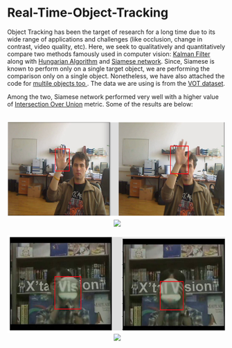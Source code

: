 # Real-Time-Object-Tracking

Object Tracking has been the target of research for a long time due to its wide range of applications and challenges (like occlusion, change in contrast, video quality, etc). Here, we seek to qualitatively and quantitatively compare two methods famously used in computer vision: [Kalman Filter](http://www.bzarg.com/p/how-a-kalman-filter-works-in-pictures/) along with [Hungarian Algorithm](https://www.topcoder.com/community/data-science/data-science-tutorials/assignment-problem-and-hungarian-algorithm/) and [Siamese network](https://www.cs.cmu.edu/~rsalakhu/papers/oneshot1.pdf). Since, Siamese is known to perform only on a single target object, we are performing the comparison only on a single object. Nonetheless, we have also attached the code for [multile objects too ](https://github.com/AKASHKADEL/Real-Time-Object-Tracking/tree/master/multi%20object%20tracking). The data we are using is from the [VOT dataset](http://www.votchallenge.net/vot2016/dataset.html).

Among the two, Siamese network performed very well with a higher value of [Intersection Over Union](https://www.pyimagesearch.com/2016/11/07/intersection-over-union-iou-for-object-detection/) metric. Some of the results are below:

<div align='center'>
  <img src='images/siamese_1.png' height="225px">
  <img src='results/best_results/family_k_35_it_20_num_scales_7_reg_1.png' height="225px">
</div>

<div align='center'>
  <img src='images/siamese_2.png' height="225px">
  <img src='results/best_results/ian1_best.jpg' height="225px">
</div>
